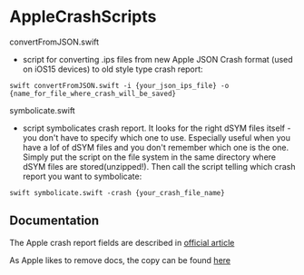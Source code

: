 # AppleCrashScripts

convertFromJSON.swift
- script for converting .ips files from new Apple JSON Crash format (used on iOS15 devices) to old style type crash report:

`swift convertFromJSON.swift -i {your_json_ips_file} -o {name_for_file_where_crash_will_be_saved}`

symbolicate.swift
- script symbolicates crash report. It looks for the right dSYM files itself - you don't have to specify which one to use. Especially useful when you have a lof of dSYM files and you don't remember which one is the one. Simply put the script on the file system in the same directory where dSYM files are stored(unzipped!). Then call the script telling which crash report you want to symbolicate:

`swift symbolicate.swift -crash {your_crash_file_name}`

## Documentation
The Apple crash report fields are described in [official article](https://developer.apple.com/documentation/xcode/examining-the-fields-in-a-crash-report)

As Apple likes to remove docs, the copy can be found [here](./docs/apple_crash_report_format.pdf) 
